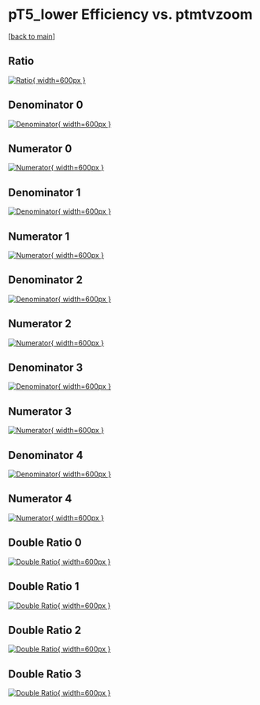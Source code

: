 # pT5_lower Efficiency vs. ptmtvzoom

[[back to main](./)]



## Ratio

[![Ratio](../mtv/var/pT5_lower_loweta_321_1_eff_ptmtvzoom.png){ width=600px }](../mtv/var/pT5_lower_loweta_321_1_eff_ptmtvzoom.pdf)

## Denominator 0

[![Denominator](../mtv/den/pT5_lower_loweta_321_1_eff_ptmtvzoom_den0.png){ width=600px }](../mtv/den/pT5_lower_loweta_321_1_eff_ptmtvzoom_den0.pdf)

## Numerator 0

[![Numerator](../mtv/num/pT5_lower_loweta_321_1_eff_ptmtvzoom_num0.png){ width=600px }](../mtv/num/pT5_lower_loweta_321_1_eff_ptmtvzoom_num0.pdf)

## Denominator 1

[![Denominator](../mtv/den/pT5_lower_loweta_321_1_eff_ptmtvzoom_den1.png){ width=600px }](../mtv/den/pT5_lower_loweta_321_1_eff_ptmtvzoom_den1.pdf)

## Numerator 1

[![Numerator](../mtv/num/pT5_lower_loweta_321_1_eff_ptmtvzoom_num1.png){ width=600px }](../mtv/num/pT5_lower_loweta_321_1_eff_ptmtvzoom_num1.pdf)

## Denominator 2

[![Denominator](../mtv/den/pT5_lower_loweta_321_1_eff_ptmtvzoom_den2.png){ width=600px }](../mtv/den/pT5_lower_loweta_321_1_eff_ptmtvzoom_den2.pdf)

## Numerator 2

[![Numerator](../mtv/num/pT5_lower_loweta_321_1_eff_ptmtvzoom_num2.png){ width=600px }](../mtv/num/pT5_lower_loweta_321_1_eff_ptmtvzoom_num2.pdf)

## Denominator 3

[![Denominator](../mtv/den/pT5_lower_loweta_321_1_eff_ptmtvzoom_den3.png){ width=600px }](../mtv/den/pT5_lower_loweta_321_1_eff_ptmtvzoom_den3.pdf)

## Numerator 3

[![Numerator](../mtv/num/pT5_lower_loweta_321_1_eff_ptmtvzoom_num3.png){ width=600px }](../mtv/num/pT5_lower_loweta_321_1_eff_ptmtvzoom_num3.pdf)

## Denominator 4

[![Denominator](../mtv/den/pT5_lower_loweta_321_1_eff_ptmtvzoom_den4.png){ width=600px }](../mtv/den/pT5_lower_loweta_321_1_eff_ptmtvzoom_den4.pdf)

## Numerator 4

[![Numerator](../mtv/num/pT5_lower_loweta_321_1_eff_ptmtvzoom_num4.png){ width=600px }](../mtv/num/pT5_lower_loweta_321_1_eff_ptmtvzoom_num4.pdf)

## Double Ratio 0

[![Double Ratio](../mtv/ratio/pT5_lower_loweta_321_1_eff_ptmtvzoom_ratio0.png){ width=600px }](../mtv/ratio/pT5_lower_loweta_321_1_eff_ptmtvzoom_ratio0.pdf)

## Double Ratio 1

[![Double Ratio](../mtv/ratio/pT5_lower_loweta_321_1_eff_ptmtvzoom_ratio1.png){ width=600px }](../mtv/ratio/pT5_lower_loweta_321_1_eff_ptmtvzoom_ratio1.pdf)

## Double Ratio 2

[![Double Ratio](../mtv/ratio/pT5_lower_loweta_321_1_eff_ptmtvzoom_ratio2.png){ width=600px }](../mtv/ratio/pT5_lower_loweta_321_1_eff_ptmtvzoom_ratio2.pdf)

## Double Ratio 3

[![Double Ratio](../mtv/ratio/pT5_lower_loweta_321_1_eff_ptmtvzoom_ratio3.png){ width=600px }](../mtv/ratio/pT5_lower_loweta_321_1_eff_ptmtvzoom_ratio3.pdf)

